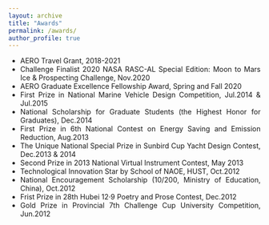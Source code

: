 ```yaml
---
layout: archive
title: "Awards"
permalink: /awards/
author_profile: true
---
```


<div style="text-align: justify;" markdown="1">


* AERO Travel Grant, 2018-2021
* Challenge Finalist 2020 NASA RASC-AL Special Edition: Moon to Mars Ice & Prospecting Challenge, Nov.2020
* AERO Graduate Excellence Fellowship Award, Spring and Fall 2020
* First Prize in National Marine Vehicle Design Competition, Jul.2014 & Jul.2015
* National Scholarship for Graduate Students (the Highest Honor for Graduates), Dec.2014
* First Prize in 6th National Contest on Energy Saving and Emission Reduction, Aug.2013
* The Unique National Special Prize in Sunbird Cup Yacht Design Contest, Dec.2013 & 2014
* Second Prize in 2013 National Virtual Instrument Contest, May 2013
* Technological Innovation Star by School of NAOE, HUST, Oct.2012
* National Encouragement Scholarship (10/200, Ministry of Education, China), Oct.2012
* Frist Prize in 28th Hubei 12·9 Poetry and Prose Contest, Dec.2012
* Gold Prize in Provincial 7th Challenge Cup University Competition, Jun.2012

</div>